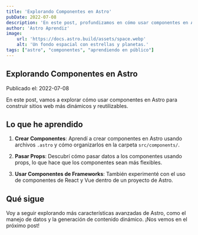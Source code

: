 ```yaml
---
title: 'Explorando Componentes en Astro'
pubDate: 2022-07-08
description: 'En este post, profundizamos en cómo usar componentes en Astro.'
author: 'Astro Aprendiz'
image:
    url: 'https://docs.astro.build/assets/space.webp'
    alt: 'Un fondo espacial con estrellas y planetas.'
tags: ["astro", "componentes", "aprendiendo en público"]
---
```

## Explorando Componentes en Astro

Publicado el: 2022-07-08

En este post, vamos a explorar cómo usar componentes en Astro para construir sitios web más dinámicos y reutilizables.

## Lo que he aprendido

1. **Crear Componentes**: Aprendí a crear componentes en Astro usando archivos `.astro` y cómo organizarlos en la carpeta `src/components/`.

2. **Pasar Props**: Descubrí cómo pasar datos a los componentes usando props, lo que hace que los componentes sean más flexibles.

3. **Usar Componentes de Frameworks**: También experimenté con el uso de componentes de React y Vue dentro de un proyecto de Astro.

## Qué sigue

Voy a seguir explorando más características avanzadas de Astro, como el manejo de datos y la generación de contenido dinámico. ¡Nos vemos en el próximo post!
